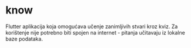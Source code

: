 # know

Flutter aplikacija koja omogućava učenje zanimljivih stvari kroz kviz.
Za korištenje nije potrebno biti spojen na internet - pitanja učitavaju iz lokalne baze podataka.
